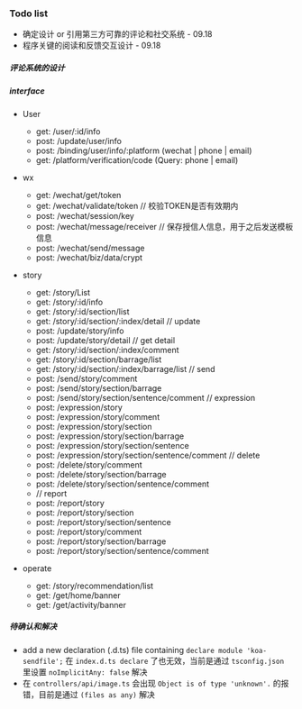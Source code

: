 ### Todo list
  - 确定设计 or 引用第三方可靠的评论和社交系统 - 09.18
  - 程序关键的阅读和反馈交互设计 - 09.18
##### 评论系统的设计


##### interface
- User
  - get:  /user/:id/info
  - post: /update/user/info
  - post: /binding/user/info/:platform (wechat | phone | email)
  - get:  /platform/verification/code (Query: phone | email)

- wx
  - get:  /wechat/get/token
  - get:  /wechat/validate/token // 校验TOKEN是否有效期内
  - post: /wechat/session/key
  - post: /wechat/message/receiver // 保存授信人信息，用于之后发送模板信息
  - post: /wechat/send/message
  - post: /wechat/biz/data/crypt

- story
  - get:  /story/List
  - get:  /story/:id/info
  - get:  /story/:id/section/list
  - get:  /story/:id/section/:index/detail
  // update
  - post: /update/story/info
  - post: /update/story/detail
  // get detail
  - get:  /story/:id/section/:index/comment
  - get:  /story/:id/section/barrage/list
  - get:  /story/:id/section/:index/barrage/list
  // send
  - post: /send/story/comment
  - post: /send/story/section/barrage
  - post: /send/story/section/sentence/comment
  // expression
  - post: /expression/story
  - post: /expression/story/comment
  - post: /expression/story/section
  - post: /expression/story/section/barrage
  - post: /expression/story/section/sentence
  - post: /expression/story/section/sentence/comment
  // delete
  - post: /delete/story/comment
  - post: /delete/story/section/barrage
  - post: /delete/story/section/sentence/comment
  - // report
  - post: /report/story
  - post: /report/story/section
  - post: /report/story/section/sentence
  - post: /report/story/comment
  - post: /report/story/section/barrage
  - post: /report/story/section/sentence/comment
- operate
  - get:  /story/recommendation/list
  - get:  /get/home/banner
  - get:  /get/activity/banner
  





##### 待确认和解决
- add a new declaration (.d.ts) file containing `declare module 'koa-sendfile';`
  在 `index.d.ts declare` 了也无效，当前是通过 `tsconfig.json` 里设置 `noImplicitAny: false` 解决
- 在 `controllers/api/image.ts` 会出现 `Object is of type 'unknown'.` 的报错，目前是通过 `(files as any)` 解决
